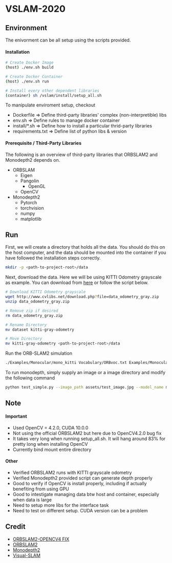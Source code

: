 # VSLAM-2020

## Environment
The enivorment can be all setup using the scripts provided.

#### Installation
```bash
# Create Docker Image
(host) ./env.sh build

# Create Docker Container
(host) ./env.sh run

# Install every other dependent libraries
(container) sh /vslam/install/setup_all.sh
```
To manipulate enviroment setup, checkout
- Dockerfile       => Define third-party libraries' complex (non-interpretible) libs
- env.sh           => Define rules to manage docker container
- install/*.sh     => Define how to install a particular thrid-party libraries
- requirements.txt => Define list of python libs & version


#### Prerequisite / Third-Party Libraries
The following is an overview of third-party libraries that ORBSLAM2 and Monodepth2 depends on.

- ORBSLAM
  - Eigen
  - Pangolin
    - OpenGL
  - OpenCV
- Monodepth2
  - Pytorch
  - torchvision
  - numpy
  - matplotlib

## Run
First, we will create a directory that holds all the data. You should do this on the host computer, and the data should be mounted into the container if you have followed the installation steps correctly.
```bash
mkdir -p <path-to-project-root>/data
```

Next, download the data. Here we will be using KITTI Odometry grayscale as example. You can download from [here](http://www.cvlibs.net/datasets/kitti/eval_odometry.php) or follow the script below.
```bash
# Download KITTI Odometry grayscale
wget http://www.cvlibs.net/download.php?file=data_odometry_gray.zip
unzip data_odometry_gray.zip

# Remove zip if desired
rm data_odometry_gray.zip

# Rename Directory
mv dataset kitti-gray-odometry

# Move Directory
mv kitti-gray-odometry <path-to-project-root>/data
```

Run the ORB-SLAM2 simulation
```bash
./Examples/Monocular/mono_kitti Vocabulary/ORBvoc.txt Examples/Monocular/KITTI03.yaml /vslam/data/kitti-gray-odometry/sequences/03
```

To run monodepth, simply supply an image or a image directory and modify the following command
```bash
python test_simple.py --image_path assets/test_image.jpg --model_name mono+stereo_640x192
```

## Note
#### Important
- Used OpenCV = 4.2.0, CUDA 10.0.0
- Not using the official ORBSLAM2 but here due to OpenCV4.2.0 bug fix
- It takes very long when running setup_all.sh. It will hang around 83% for pretty long when installing OpenCV
- Currently bind mount entire directory

#### Other
- Verified ORBSLAM2 runs with KITTI grayscale odometry
- Verified Monodepth2 provided script can generate depth properly
- Good to verify if OpenCV is install properly, including if actually benefiting from using GPU
- Good to intestigate managing data btw host and container, especially when data is large
- Need to setup more libs for the interface task
- Need to test on different setup. CUDA version can be a problem


## Credit
- [ORBSLAM2-OPENCV4 FIX](https://github.com/Windfisch/ORB_SLAM2)
- [ORBSLAM2](https://github.com/raulmur/ORB_SLAM2)
- [Monodepth2](https://github.com/nianticlabs/monodepth2)
- [Visual-SLAM](https://github.com/KolinGuo/Visual-SLAM)